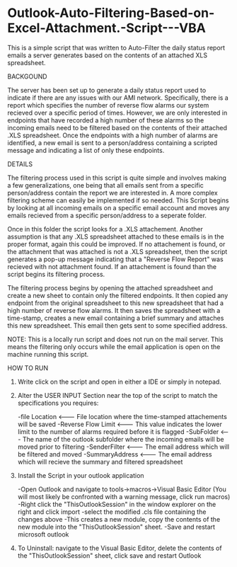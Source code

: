 # Outlook-Auto-Filtering-Based-on-Excel-Attachment.-Script---VBA


This is a simple script that was written to Auto-Filter the daily status report emails a server generates based on the contents of an attached XLS spreadsheet.

BACKGOUND

The server has been set up to generate a daily status report used to indicate if there are any issues with our AMI network. Specifically, there is a report which specifies the number of reverse flow alarms our system recieved over a specific period of times. However, we are only interested in endpoints that have recorded a high number of these alarms so the incoming emails need to be filtered based on the contents of their attached .XLS spreadsheet. Once the endpoints with a high number of alarms are identified, a new email is sent to a person/address containing a scripted message and indicating a list of only these endpoints.

DETAILS

The filtering process used in this script is quite simple and involves making a few generalizations, one being that all emails sent from a specific person/address contain the report we are interested in. A more complex filtering scheme can easily be implemented if so needed. This Script begins by looking at all incoming emails on a specific email account and moves any emails recieved from a specific person/address to a seperate folder.

Once in this folder the script looks for a .XLS attachement. Another assumption is that any .XLS spreadsheet attached to these emails is in the proper format, again this could be improved. If no attachement is found, or the attachment that was attached is not a .XLS spreadsheet, then the script generates a pop-up message indicating that a "Reverse Flow Report" was recieved with not attachment found. If an attachement is found than the script begins its filtering process.

The filtering process begins by opening the attached spreadsheet and create a new sheet to contain only the filtered endpoints. It then copied any endpoint from the original spreadsheet to this new spreadsheet that had a high number of reverse flow alarms. It then saves the spreadsheet with a time-stamp, creates a new email containing a brief summary and attaches this new spreadsheet. This email then gets sent to some specified address.


NOTE: This is a locally run script and does not run on the mail server. This means the filtering only occurs while the email application is open on the machine running this script.

HOW TO RUN

1) Write click on the script and open in either a IDE or simply in notepad.

2) Alter the USER INPUT Section near the top of the script to match the specifications you requires:

     -file Location       <--- File location where the time-stamped attachements will be saved
     -Reverse Flow Limit  <--- This value indicates the lower limit to the number of alarms required before it is flagged
     -SubFolder           <--- The name of the outlook subfolder where the incoming emails will be moved prior to filtering
     -SenderFilter        <--- The email address which will be filtered and moved
     -SummaryAddress      <--- The email address which will recieve the summary and filtered spreadsheet
3) Install the Script in your outlook application

    -Open Outlook and navigate to tools->macros->Visual Basic Editor (You will most likely be confronted with a warning message, click run macros)
    -Right click the "ThisOutlookSession" in the window explorer on the right and click import
    -select the modified .cls file containing the changes above
    -This creates a new module, copy the contents of the new module into the "ThisOutlookSession" sheet.
    -Save and restart microsoft outlook
4) To Uninstall: navigate to the Visual Basic Editor, delete the contents of the "ThisOutlookSession" sheet, click save and restart Outlook

